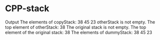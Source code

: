# CPP-stack

Output
The elements of copyStack: 38 45 23 otherStack is not empty.
The top element of otherStack: 38 The original stack is not empty.
The top element of the original stack: 38 The elements of dummyStack: 38 45 23
